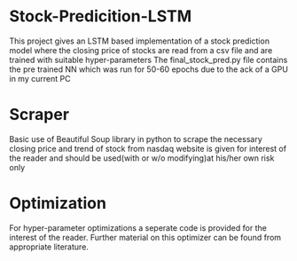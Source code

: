 # Stock-Predicition-LSTM
This project gives an LSTM based implementation of a stock prediction model where the closing price of stocks are read from a csv file and are trained with suitable hyper-parameters
The final_stock_pred.py file contains the pre trained NN which was run for 50-60 epochs due to the ack of a GPU in my current PC
# Scraper
Basic use of Beautiful Soup library in python to scrape the necessary closing price and trend of stock from nasdaq website is given for interest of the reader and should be used(with or w/o modifying)at his/her own risk only
# Optimization
For hyper-parameter optimizations a seperate code is provided for the interest of the reader. Further material on this optimizer can be found from appropriate literature.
